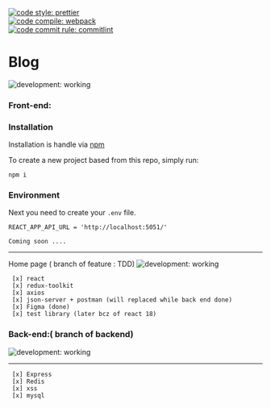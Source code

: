 [![code style: prettier](https://img.shields.io/badge/code_style-prettier-ff69b4.svg?style=plastic)](https://github.com/prettier/prettier)  
[![code compile: webpack](https://img.shields.io/badge/code_compile-webpack-ff69b4.svg?style=plastic)](https://github.com/webpack/webpack)  
[![code commit rule: commitlint](https://img.shields.io/badge/code_commite-commitlint-ff69b4.svg?style=plastic)](https://github.com/conventional-changelog/commitlint)  

# Blog
![development: working](https://img.shields.io/badge/development-working-informational.svg?style=plastic)  

### Front-end:  

### Installation  
Installation is handle via [npm](https://docs.npmjs.com/)

To create a new project based from this repo, simply run:

```shell
npm i
```

### Environment  

Next you need to create your `.env` file.

```
REACT_APP_API_URL = 'http://localhost:5051/'  

Coming soon ....
```
----

Home page ( branch of feature : TDD)
![development: working](https://img.shields.io/badge/development-working-informational.svg?style=plastic)  

```
 [x] react  
 [x] redux-toolkit  
 [x] axios
 [x] json-server + postman (will replaced while back end done)  
 [x] Figma (done)  
 [x] test library (later bcz of react 18)

```

### Back-end:( branch of backend)  

![development: working](https://img.shields.io/badge/development-working-informational.svg?style=plastic)  

----
```
 [x] Express  
 [x] Redis
 [x] xss
 [x] mysql 

```
 

